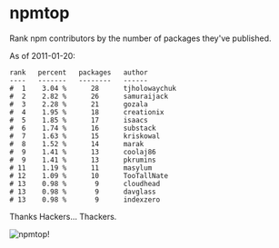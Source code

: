 npmtop
======

Rank npm contributors by the number of packages they've published.

As of 2011-01-20:

    rank   percent   packages   author
    ----   -------   --------   ------
    #  1    3.04 %      28      tjholowaychuk
    #  2    2.82 %      26      samuraijack
    #  3    2.28 %      21      gozala
    #  4    1.95 %      18      creationix
    #  5    1.85 %      17      isaacs
    #  6    1.74 %      16      substack
    #  7    1.63 %      15      kriskowal
    #  8    1.52 %      14      marak
    #  9    1.41 %      13      coolaj86
    #  9    1.41 %      13      pkrumins
    # 11    1.19 %      11      masylum
    # 12    1.09 %      10      TooTallNate
    # 13    0.98 %       9      cloudhead
    # 13    0.98 %       9      davglass
    # 13    0.98 %       9      indexzero


Thanks Hackers... Thackers.

![npmtop!](http://substack.net/images/npmtop.png)
